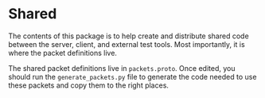 # Shared

The contents of this package is to help create and distribute shared code between the server, client, and external test tools. Most importantly, it is where the packet definitions live.

The shared packet definitions live in `packets.proto`. Once edited, you should run the `generate_packets.py` file to generate the code needed to use these packets and copy them to the right places.